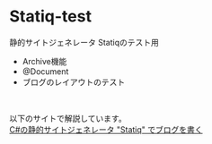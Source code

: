 # Statiq-test

静的サイトジェネレータ Statiqのテスト用  

- Archive機能
- @Document
- ブログのレイアウトのテスト

<br>

以下のサイトで解説しています。  
[C#の静的サイトジェネレータ "Statiq" でブログを書く](https://yamaccu.github.io/tech/20220216_StatiqBlog)
